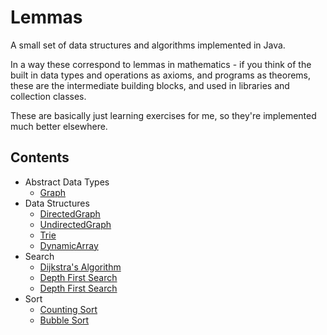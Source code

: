 
Lemmas
====================

A small set of data structures and algorithms implemented in Java.

In a way these correspond to lemmas in mathematics - if you think of the built in data types and operations as axioms, and programs as theorems, these are the intermediate building blocks, and used in libraries and collection classes.

These are basically just learning exercises for me, so they're implemented much better elsewhere. 


Contents
--------------------

* Abstract Data Types
    * [Graph](https://github.com/bburns/code-lemmas/blob/master/src/lemmas/adt/Graph.java)
* Data Structures
    * [DirectedGraph](https://github.com/bburns/code-lemmas/blob/master/src/lemmas/ds/DirectedGraph.java)
    * [UndirectedGraph](https://github.com/bburns/code-lemmas/blob/master/src/lemmas/ds/UndirectedGraph.java)
    * [Trie](https://github.com/bburns/code-lemmas/blob/master/src/lemmas/ds/Trie.java)
    * [DynamicArray](https://github.com/bburns/code-lemmas/blob/master/src/lemmas/ds/DynamicArray.java)
* Search
    * [Dijkstra's Algorithm](https://github.com/bburns/code-lemmas/blob/master/src/lemmas/algorithms/Search.java)
    * [Depth First Search](https://github.com/bburns/code-lemmas/blob/master/src/lemmas/algorithms/Search.java)
    * [Depth First Search](https://github.com/bburns/code-lemmas/blob/master/src/lemmas/algorithms/Search.java)
* Sort
    * [Counting Sort](https://github.com/bburns/code-lemmas/blob/master/src/lemmas/algorithms/Sort.java)
    * [Bubble Sort](https://github.com/bburns/code-lemmas/blob/master/src/lemmas/algorithms/Sort.java)

